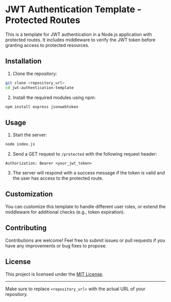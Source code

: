 # JWT Authentication Template - Protected Routes

This is a template for JWT authentication in a Node.js application with protected routes. It includes middleware to verify the JWT token before granting access to protected resources.

## Installation

1. Clone the repository:

```bash
git clone <repository_url>
cd jwt-authentication-template
```

2. Install the required modules using npm:

```bash
npm install express jsonwebtoken
```

## Usage

1. Start the server:

```bash
node index.js
```

2. Send a GET request to `/protected` with the following request header:

```
Authorization: Bearer <your_jwt_token>
```

3. The server will respond with a success message if the token is valid and the user has access to the protected route.

## Customization

You can customize this template to handle different user roles, or extend the middleware for additional checks (e.g., token expiration).

## Contributing

Contributions are welcome! Feel free to submit issues or pull requests if you have any improvements or bug fixes to propose.

## License

This project is licensed under the [MIT License](LICENSE).

---

Make sure to replace `<repository_url>` with the actual URL of your repository.
```
